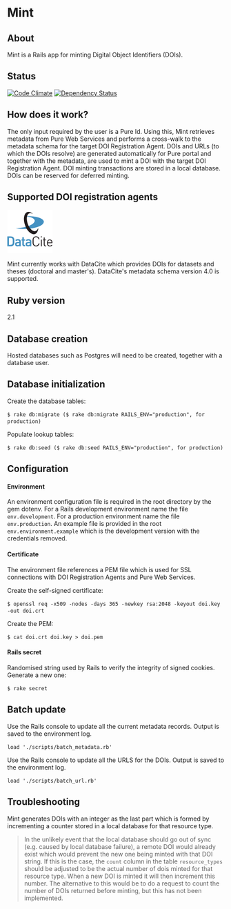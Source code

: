 Mint
==
About
-
Mint is a Rails app for minting Digital Object Identifiers (DOIs).

Status
-
[![Code Climate](https://codeclimate.com/github/lulibrary/doi/badges/gpa.svg)](https://codeclimate.com/github/lulibrary/doi)
[![Dependency Status](https://www.versioneye.com/user/projects/5937d310b6ed0f004f35e3fc/badge.svg?style=flat-square)](https://www.versioneye.com/user/projects/5937d310b6ed0f004f35e3fc)

How does it work?
-
The only input required by the user is a Pure Id. Using this, Mint retrieves
metadata from Pure Web Services and performs a cross-walk to the metadata schema
for the target DOI Registration Agent. DOIs and URLs (to which the DOIs resolve)
are generated automatically for Pure portal and together with the metadata, are
used to mint a DOI with the target DOI Registration Agent. DOI minting
transactions are stored in a local database. DOIs can be reserved for deferred
minting.

Supported DOI registration agents
-
![DataCite logo](/app/assets/images/datacite-logo.png)

Mint currently works with DataCite which provides DOIs for datasets and theses (doctoral and master's).
DataCite's metadata schema version 4.0 is supported.


Ruby version
-
2.1


Database creation
-
Hosted databases such as Postgres will need to be created, together with a
database user.

Database initialization
-
Create the database tables:
```
$ rake db:migrate ($ rake db:migrate RAILS_ENV="production", for production)
```
Populate lookup tables:
```
$ rake db:seed ($ rake db:seed RAILS_ENV="production", for production)
```

Configuration
-
#### Environment
An environment configuration file is required in the root directory by the gem
dotenv. For a  Rails development environment name the file
```env.development```. For  a production environment name the file
```env.production```. An example file is provided in the root
```env.environment.example``` which is the development version with the
credentials removed.

#### Certificate
The environment file references a PEM file which is used for SSL connections
with DOI Registration Agents and Pure Web Services.

Create the self-signed certificate:
```
$ openssl req -x509 -nodes -days 365 -newkey rsa:2048 -keyout doi.key -out doi.crt
```
Create the PEM:
```
$ cat doi.crt doi.key > doi.pem
```

#### Rails secret
Randomised string used by Rails to verify the integrity of signed cookies.
Generate a new one:
```
$ rake secret
```

Batch update
-
Use the Rails console to update all the current metadata records. Output is
saved to the environment log.
```
load './scripts/batch_metadata.rb'
```
Use the Rails console to update all the URLS for the DOIs. Output is
saved to the environment log.
```
load './scripts/batch_url.rb'
```

Troubleshooting
-
Mint generates DOIs with an integer as the last part which is formed by
incrementing a counter stored in a local database for that resource type.
>In the unlikely event that the local database should go out of sync (e.g.
caused by local database failure), a remote DOI
would already exist which would prevent the new one being minted with that DOI
string. If this is the case, the ```count``` column in the table
```resource_types``` should be adjusted to be the actual number of
dois minted for that resource type. When a new DOI is minted it will then increment
this number. The alternative to this would be to do a request to count the
number of DOIs returned before minting, but this has not been implemented.